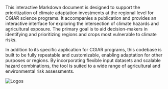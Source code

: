 This interactive Markdown document is designed to support the prioritization of climate adaptation investments at the regional level for CGIAR science programs. It accompanies a publication and provides an interactive interface for exploring the intersection of climate hazards and agricultural exposure. The primary goal is to aid decision-makers in identifying and prioritizing regions and crops most vulnerable to climate risks.

In addition to its specific application for CGIAR programs, this codebase is built to be fully repeatable and customizable, enabling adaptation for other purposes or regions. By incorporating flexible input datasets and scalable hazard combinations, the tool is suited to a wide range of agricultural and environmental risk assessments.

![Logos](https://github.com/user-attachments/assets/2e823d92-f8f0-43a3-af6d-08389f64bf44)
